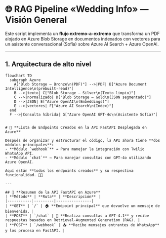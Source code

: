 # 🌐 RAG Pipeline «Wedding Info» — Visión General

Este script implementa un **flujo extremo-a-extremo** que transforma un PDF alojado en Azure Blob Storage en documentos indexados con vectores para un asistente conversacional (Sofía) sobre Azure AI Search + Azure OpenAI.

---

## 1. Arquitectura de alto nivel

```mermaid
flowchart TD
  subgraph Azure
    A["Blob Storage – Bronze\n(PDF)"] -->|PDF| B["Azure Document Intelligence\n(prebuilt-read)"]
    B -->|texto| C["Blob Storage – Silver\n(Texto limpio)"]
    C -->|normalizado| D["Blob Storage – Gold\n(JSON segmentado)"]
    D -->|JSON| E["Azure OpenAI\n(Embeddings)"]
    E -->|vectores| F["Azure AI Search\n(Index)"]
  end
  F -->|Consulta híbrida| G["Azure OpenAI GPT-4o\n(Asistente Sofía)"]


# 📌 **Lista de Endpoints Creados en la API FastAPI Desplegada en Azure**  

Después de organizar y estructurar el código, la API ahora tiene **dos módulos principales**:
- **Módulo `webhook`** → Para manejar la integración con Twilio WhatsApp API.
- **Módulo `chat`** → Para manejar consultas con GPT-4o utilizando Azure OpenAI.

Aquí están **todos los endpoints creados** y su respectiva funcionalidad. 🎯🔥  

---

## 📌 **Resumen de la API FastAPI en Azure**
| **Método** | **Ruta** | **Descripción** |
|-----------|---------|----------------|
| **GET** | `/` | 🏠 **Endpoint principal** que devuelve un mensaje de bienvenida. |
| **POST** | `/chat` | 💬 **Realiza consultas a GPT-4.1** y recibe respuestas basadas en Retrieval-Augmented Generation (RAG). |
| **POST** | `/webhook` | 📥 **Recibe mensajes entrantes de WhatsApp** y los procesa en FastAPI. |




 

